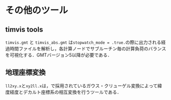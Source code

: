 # その他のツール

## timvis tools

`timvis.gmt` と `timvis_abs.gmt` は`stopwatch_mode = .true.`の際に出力される経過時間ファイルを解析し，各計算ノードでサブルーチン毎の計算負荷のバランスを可視化する．GMTバージョン5以降が必要である．

## 地理座標変換

`ll2xy.x`と`xy2ll.x`は，で採用されているガウス・クリューゲル変換によって緯度経度とデカルト座標系の相互変換を行うツールである．

